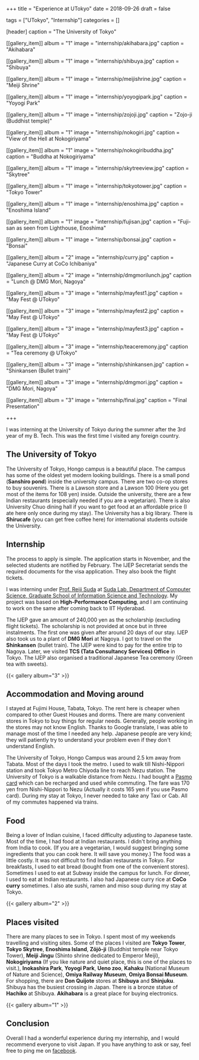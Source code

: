 +++
title = "Experience at UTokyo"
date = 2018-09-26
draft = false

tags = ["UTokyo", "Internship"]
categories = []

[header]
caption = "The University of Tokyo"

[[gallery_item]]
album = "1"
image = "internship/akihabara.jpg"
caption = "Akihabara"

[[gallery_item]]
album = "1"
image = "internship/shibuya.jpg"
caption = "Shibuya"

[[gallery_item]]
album = "1"
image = "internship/meijishrine.jpg"
caption = "Meiji Shrine"

[[gallery_item]]
album = "1"
image = "internship/yoyogipark.jpg"
caption = "Yoyogi Park"

[[gallery_item]]
album = "1"
image = "internship/zojoji.jpg"
caption = "Zojo-ji (Buddhist temple)"

[[gallery_item]]
album = "1"
image = "internship/nokogiri.jpg"
caption = "View of the Hell at Nokogiriyama"

[[gallery_item]]
album = "1"
image = "internship/nokogiribuddha.jpg"
caption = "Buddha at Nokogiriyama"

[[gallery_item]]
album = "1"
image = "internship/skytreeview.jpg"
caption = "Skytree"

[[gallery_item]]
album = "1"
image = "internship/tokyotower.jpg"
caption = "Tokyo Tower"

[[gallery_item]]
album = "1"
image = "internship/enoshima.jpg"
caption = "Enoshima Island"

[[gallery_item]]
album = "1"
image = "internship/fujisan.jpg"
caption = "Fuji-san as seen from Lighthouse, Enoshima"

[[gallery_item]]
album = "1"
image = "internship/bonsai.jpg"
caption = "Bonsai"

[[gallery_item]]
album = "2"
image = "internship/curry.jpg"
caption = "Japanese Curry at CoCo Ichibaniya"

[[gallery_item]]
album = "2"
image = "internship/dmgmorilunch.jpg"
caption = "Lunch @ DMG Mori, Nagoya"

[[gallery_item]]
album = "3"
image = "internship/mayfest1.jpg"
caption = "May Fest @ UTokyo"

[[gallery_item]]
album = "3"
image = "internship/mayfest2.jpg"
caption = "May Fest @ UTokyo"

[[gallery_item]]
album = "3"
image = "internship/mayfest3.jpg"
caption = "May Fest @ UTokyo"

[[gallery_item]]
album = "3"
image = "internship/teaceremony.jpg"
caption = "Tea ceremony @ UTokyo"

[[gallery_item]]
album = "3"
image = "internship/shinkansen.jpg"
caption = "Shinkansen (Bullet train)"

[[gallery_item]]
album = "3"
image = "internship/dmgmori.jpg"
caption = "DMG Mori, Nagoya"

[[gallery_item]]
album = "3"
image = "internship/final.jpg"
caption = "Final Presentation"

+++

I was interning at the University of Tokyo during the summer after the 3rd year of my B. Tech. This was the first time I visited any foreign country.<!--more-->

## The University of Tokyo

The University of Tokyo, Hongo campus is a beautiful place. The campus has some of the oldest yet modern looking buildings. There is a small pond (**Sanshiro pond**) inside the university campus. There are two co-op stores to buy souvenirs. There is a Lawson store and a Lawson 100 (Here you get most of the items for 108 yen) inside. Outside the university, there are a few Indian restaurants (especially needed if you are a vegetarian). There is also University Chuo dining hall if you want to get food at an affordable price (I ate here only once during my stay). The University has a big library. There is **Shirucafe** (you can get free coffee here) for international students outside the University.

## Internship

The process to apply is simple. The application starts in November, and the selected students are notified by February. The IJEP Secretariat sends the required documents for the visa application. They also book the flight tickets.

I was interning under [Prof. Reiji Suda](http://olab.is.s.u-tokyo.ac.jp/~reiji/) at [Suda Lab, Department of Computer Science, Graduate School of Information Science and Technology](http://olab.is.s.u-tokyo.ac.jp/~reiji/lab-e.html). My project was based on **High-Performance Computing**, and I am continuing to work on the same after coming back to IIT Hyderabad.

The IJEP gave an amount of 240,000 yen as the scholarship (excluding flight tickets). The scholarship is not provided at once but in three instalments. The first one was given after around 20 days of our stay. IJEP also took us to a plant of **DMG Mori** at Nagoya. I got to travel on the **Shinkansen** (bullet train). The IJEP were kind to pay for the entire trip to Nagoya. Later, we visited **TCS (Tata Consultancy Services) Office** in Tokyo. The IJEP also organised a traditional Japanese Tea ceremony (Green tea with sweets).

{{< gallery album="3" >}}

## Accommodation and Moving around

I stayed at Fujimi  House, Tabata, Tokyo. The rent here is cheaper when compared to other Guest Houses and dorms. There are many convenient stores in Tokyo to buy things for regular needs. Generally, people working in the stores may not know English. Thanks to Google translate, I was able to manage most of the time I needed any help. Japanese people are very kind; they will patiently try to understand your problem even if they don't understand English.

The University of Tokyo, Hongo Campus was around 2.5 km away from Tabata. Most of the days I took the metro. I used to walk till Nishi-Nippori station and took Tokyo Metro Chiyoda line to reach Nezu station. The University of Tokyo is a walkable distance from Nezu. I had bought a [Pasmo card](https://www.pasmo.co.jp/en/) which can be recharged and used while commuting. The fare was 170 yen from Nishi-Nippori to Nezu (Actually it costs 165 yen if you use Pasmo card). During my stay at Tokyo, I never needed to take any Taxi or Cab. All of my commutes happened via trains.

## Food

Being a lover of Indian cuisine, I faced difficulty adjusting to Japanese taste. Most of the time, I had food at Indian restaurants. I didn't bring anything from India to cook. (If you are a vegetarian, I would suggest bringing some ingredients that you can cook here. It will save you money.) The food was a little costly. It was not difficult to find Indian restaurants in Tokyo. For breakfasts, I used to eat bread (bought from one of the convenient stores). Sometimes I used to eat at Subway inside the campus for lunch. For dinner, I used to eat at Indian restaurants. I also had Japanese curry rice at **CoCo curry** sometimes. I also ate sushi, ramen and miso soup during my stay at Tokyo.

{{< gallery album="2" >}}

## Places visited

There are many places to see in Tokyo. I spent most of my weekends travelling and visiting sites. Some of the places I visited are **Tokyo Tower**, **Tokyo Skytree**, **Enoshima Island**, **Zōjō-ji** (Buddhist temple near Tokyo Tower), **Meiji Jingu** (Shinto shrine dedicated to Emperor Meiji), **Nokogiriyama** (If you like nature and quiet place, this is one of the places to visit.), **Inokashira Park**, **Yoyogi Park**, **Ueno zoo**, **Kahaku** (National Museum of Nature and Science), **Omiya Railway Museum**, **Omiya Bonsai Museum**. For shopping, there are **Don Quijote** stores at **Shibuya** and **Shinjuku**. Shibuya has the busiest crossing in Japan. There is a bronze statue of **Hachiko** at Shibuya. **Akihabara** is a great place for buying electronics.

{{< gallery album="1" >}}

## Conclusion

Overall I had a wonderful experience during my internship, and I would recommend everyone to visit Japan.
If you have anything to ask or say, feel free to ping me on [facebook](https://www.facebook.com/prateekkumarweb).
